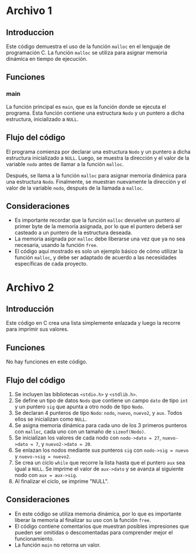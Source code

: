 # Archivo 1

## Introduccion
Este código demuestra el uso de la función `malloc` en el lenguaje de programación C. La función `malloc` se utiliza para asignar memoria dinámica en tiempo de ejecución. 

## Funciones
### main
La función principal es `main`, que es la función donde se ejecuta el programa. Esta función contiene una estructura `Nodo` y un puntero a dicha estructura, inicializado a `NULL`. 

## Flujo del código
El programa comienza por declarar una estructura `Nodo` y un puntero a dicha estructura inicializado a `NULL`. Luego, se muestra la dirección y el valor de la variable `nodo` antes de llamar a la función `malloc`.

Después, se llama a la función `malloc` para asignar memoria dinámica para una estructura `Nodo`. Finalmente, se muestran nuevamente la dirección y el valor de la variable `nodo`, después de la llamada a `malloc`.

## Consideraciones
- Es importante recordar que la función `malloc` devuelve un puntero al primer byte de la memoria asignada, por lo que el puntero deberá ser casteado a un puntero de la estructura deseada.
- La memoria asignada por `malloc` debe liberarse una vez que ya no sea necesaria, usando la función `free`.
- El código aquí mostrado es solo un ejemplo básico de cómo utilizar la función `malloc`, y debe ser adaptado de acuerdo a las necesidades específicas de cada proyecto.

# Archivo 2

## Introducción
Este código en C crea una lista simplemente enlazada y luego la recorre para imprimir sus valores.

## Funciones
No hay funciones en este código.

## Flujo del código
1. Se incluyen las bibliotecas `<stdio.h>` y `<stdlib.h>`.
2. Se define un tipo de datos `Nodo` que contiene un campo `dato` de tipo `int` y un puntero `sig` que apunta a otro nodo de tipo `Nodo`.
3. Se declaran 4 punteros de tipo `Nodo`: `nodo`, `nuevo`, `nuevo2`, y `aux`. Todos ellos se inicializan como `NULL`.
4. Se asigna memoria dinámica para cada uno de los 3 primeros punteros con `malloc`, cada uno con un tamaño de `sizeof(Nodo)`.
5. Se inicializan los valores de cada nodo con `nodo->dato = 27`, `nuevo->dato = 7`, y `nuevo2->dato = 20`.
6. Se enlazan los nodos mediante sus punteros `sig` con `nodo->sig = nuevo` y `nuevo->sig = nuevo2`.
7. Se crea un ciclo `while` que recorre la lista hasta que el puntero `aux` sea igual a `NULL`. Se imprime el valor de `aux->dato` y se avanza al siguiente nodo con `aux = aux->sig`.
8. Al finalizar el ciclo, se imprime "NULL".

## Consideraciones
- En este código se utiliza memoria dinámica, por lo que es importante liberar la memoria al finalizar su uso con la función `free`.
- El código contiene comentarios que muestran posibles impresiones que pueden ser omitidas o descomentadas para comprender mejor el funcionamiento.
- La función `main` no retorna un valor.
